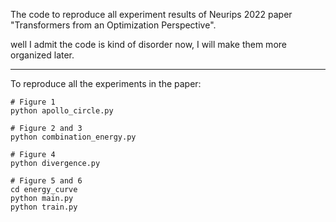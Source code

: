 The code to reproduce all experiment results of Neurips 2022 paper "Transformers from an Optimization Perspective".

well I admit the code is kind of disorder now, I will make them more organized later.


-----

To reproduce all the experiments in the paper:
```
# Figure 1
python apollo_circle.py

# Figure 2 and 3
python combination_energy.py

# Figure 4
python divergence.py

# Figure 5 and 6
cd energy_curve
python main.py
python train.py
```